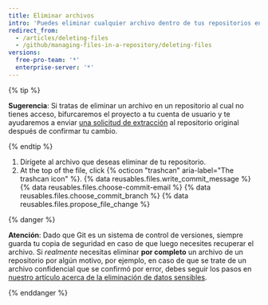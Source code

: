```yaml
---
title: Eliminar archivos
intro: 'Puedes eliminar cualquier archivo dentro de tus repositorios en {% data variables.product.product_name %}.'
redirect_from:
  - /articles/deleting-files
  - /github/managing-files-in-a-repository/deleting-files
versions:
  free-pro-team: '*'
  enterprise-server: '*'
---
```

{% tip %}

**Sugerencia**: Si tratas de eliminar un archivo en un repositorio al cual no tienes acceso, bifurcaremos el proyecto a tu cuenta de usuario y te ayudaremos a enviar [una solicitud de extracción](/articles/about-pull-requests) al repositorio original después de confirmar tu cambio.

{% endtip %}

1. Dirígete al archivo que deseas eliminar de tu repositorio.
2. At the top of the file, click
{% octicon "trashcan" aria-label="The trashcan icon" %}.
{% data reusables.files.write_commit_message %}
{% data reusables.files.choose-commit-email %}
{% data reusables.files.choose_commit_branch %}
{% data reusables.files.propose_file_change %}

{% danger %}

**Atención**: Dado que Git es un sistema de control de versiones, siempre guarda tu copia de seguridad en caso de que luego necesites recuperar el archivo. Si *realmente* necesitas eliminar **por completo** un archivo de un repositorio por algún motivo, por ejemplo, en caso de que se trate de un archivo confidencial que se confirmó por error, debes seguir los pasos en [nuestro artículo acerca de la eliminación de datos sensibles](/articles/removing-sensitive-data-from-a-repository).

{% enddanger %}
